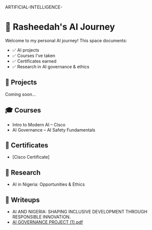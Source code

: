 ARTIFICIAL-INTELLIGENCE-
# 🤖 Rasheedah's AI Journey

Welcome to my personal AI journey! This space documents:
- ✅ AI projects
- ✅ Courses I've taken
- ✅ Certificates earned
- ✅ Research in AI governance & ethics

## 📁 Projects
Coming soon...

## 🎓 Courses
- Intro to Modern AI – Cisco
- AI Governance – AI Safety Fundamentals

## 🏅 Certificates
- [Cisco Certificate]

## 🧠 Research
- AI in Nigeria: Opportunities & Ethics

## 📝 Writeups
- AI AND NIGERIA: SHAPING INCLUSIVE DEVELOPMENT THROUGH RESPONSIBLE INNOVATION.
- [AI GOVERNANCE PROJECT (1).pdf](https://github.com/user-attachments/files/21205617/AI.GOVERNANCE.PROJECT.1.pdf)

